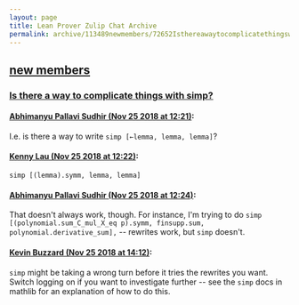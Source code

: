 ```yaml
---
layout: page
title: Lean Prover Zulip Chat Archive 
permalink: archive/113489newmembers/72652Isthereawaytocomplicatethingswithsimp.html
---
```


## [new members](index.html)
### [Is there a way to complicate things with simp?](72652Isthereawaytocomplicatethingswithsimp.html)

#### [Abhimanyu Pallavi Sudhir (Nov 25 2018 at 12:21)](https://leanprover.zulipchat.com/#narrow/stream/113489-new%20members/topic/Is%20there%20a%20way%20to%20complicate%20things%20with%20simp%3F/near/148315124):
I.e. is there a way to write `simp [←lemma, lemma, lemma]`?

#### [Kenny Lau (Nov 25 2018 at 12:22)](https://leanprover.zulipchat.com/#narrow/stream/113489-new%20members/topic/Is%20there%20a%20way%20to%20complicate%20things%20with%20simp%3F/near/148315168):
`simp [(lemma).symm, lemma, lemma]`

#### [Abhimanyu Pallavi Sudhir (Nov 25 2018 at 12:24)](https://leanprover.zulipchat.com/#narrow/stream/113489-new%20members/topic/Is%20there%20a%20way%20to%20complicate%20things%20with%20simp%3F/near/148315223):
That doesn't always work, though. For instance, I'm trying to do `simp [(polynomial.sum_C_mul_X_eq p).symm, finsupp.sum, polynomial.derivative_sum],` -- rewrites work, but `simp` doesn't.

#### [Kevin Buzzard (Nov 25 2018 at 14:12)](https://leanprover.zulipchat.com/#narrow/stream/113489-new%20members/topic/Is%20there%20a%20way%20to%20complicate%20things%20with%20simp%3F/near/148318355):
`simp` might be taking a wrong turn before it tries the rewrites you want. Switch logging on if you want to investigate further -- see the `simp` docs in mathlib for an explanation of how to do this.

